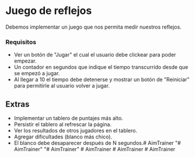 # Juego de reflejos
Debemos implementar un juego que nos permita medir nuestros reflejos.

### Requisitos

- Ver un botón de "Jugar" el cual el usuario debe clickear para poder empezar.
- Un contador en segundos que indique el tiempo transcurrido desde que se empezó a jugar.
- Al llegar a 10 el tiempo debe detenerse y mostrar un botón de "Reiniciar" para permitirle al usuario volver a jugar.

## Extras

- Implementar un tablero de puntajes más alto.
- Persistir el tablero al refrescar la página.
- Ver los resultados de otros jugadores en el tablero.
- Agregar dificultades (blanco más chico).
- El blanco debe desaparecer después de N segundos.#   A i m T r a i n e r  
 "# AimTrainer" 
"# AimTrainer" 
#   A i m T r a i n e r  
 #   A i m T r a i n e r  
 #   A i m T r a i n e r  
 